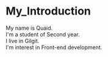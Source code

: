 # My_Introduction
My name is Quaid.
<br>
I'm a student of Second year.
<br>
I live in Gilgit.
<br>
I'm interest in Front-end development.
